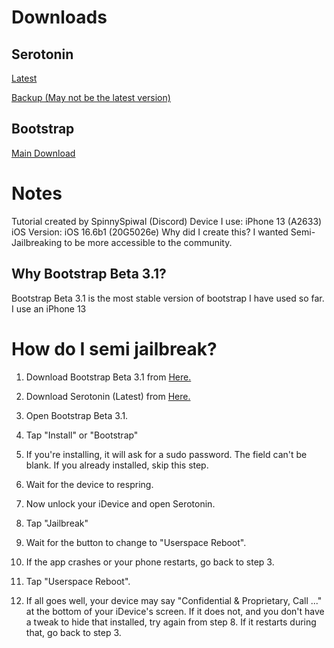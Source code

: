# Downloads
## Serotonin
[Latest](https://github.com/mineek/Serotonin)

[Backup (May not be the latest version)](https://github.com/SpinnySpiwal/SpiwalsIPASetup/raw/main/MyApps/Serotonin.tipa)

## Bootstrap
[Main Download](https://github.com/SpinnySpiwal/SpiwalsIPASetup/raw/main/MyApps/Bootstrap.tipa)

# Notes
Tutorial created by SpinnySpiwal (Discord)
Device I use: iPhone 13 (A2633)
iOS Version: iOS 16.6b1 (20G5026e)
Why did I create this? I wanted Semi-Jailbreaking to be more accessible to the community.


## Why Bootstrap Beta 3.1?
Bootstrap Beta 3.1 is the most stable version of bootstrap I have used so far. I use an iPhone 13

# How do I semi jailbreak?
1. Download Bootstrap Beta 3.1 from [Here.](#bootstrap)

2. Download Serotonin (Latest) from [Here.](#serotonin)

4. Open Bootstrap Beta 3.1.

5. Tap "Install" or "Bootstrap"

6. If you're installing, it will ask for a sudo password. The field can't be blank. If you already installed, skip this step.

7. Wait for the device to respring.

8. Now unlock your iDevice and open Serotonin.

9. Tap "Jailbreak"

10. Wait for the button to change to "Userspace Reboot".


11. If the app crashes or your phone restarts, go back to step 3.

12. Tap "Userspace Reboot".

13. If all goes well, your device may say "Confidential & Proprietary, Call ..." at the bottom of your iDevice's screen. If it does not, and you don't have a tweak to hide that installed, try again from step 8. If it restarts during that, go back to step 3.
